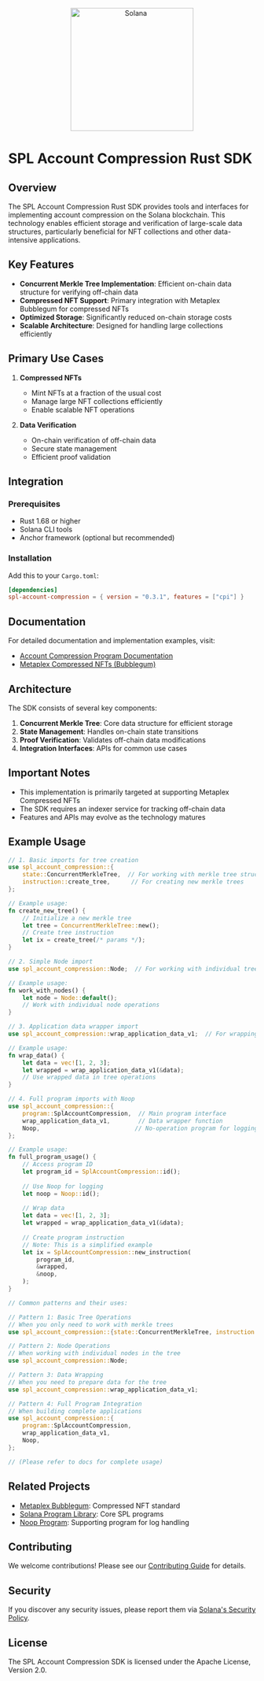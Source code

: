 <p align="center">
  <a href="https://solana.com">
    <img alt="Solana" src="https://i.imgur.com/IKyzQ6T.png" width="250" />
  </a>
</p>

# SPL Account Compression Rust SDK

## Overview

The SPL Account Compression Rust SDK provides tools and interfaces for implementing account compression on the Solana blockchain. This technology enables efficient storage and verification of large-scale data structures, particularly beneficial for NFT collections and other data-intensive applications.

## Key Features

- **Concurrent Merkle Tree Implementation**: Efficient on-chain data structure for verifying off-chain data
- **Compressed NFT Support**: Primary integration with Metaplex Bubblegum for compressed NFTs
- **Optimized Storage**: Significantly reduced on-chain storage costs
- **Scalable Architecture**: Designed for handling large collections efficiently

## Primary Use Cases

1. **Compressed NFTs**
   - Mint NFTs at a fraction of the usual cost
   - Manage large NFT collections efficiently
   - Enable scalable NFT operations

2. **Data Verification**
   - On-chain verification of off-chain data
   - Secure state management
   - Efficient proof validation

## Integration

### Prerequisites
- Rust 1.68 or higher
- Solana CLI tools
- Anchor framework (optional but recommended)

### Installation

Add this to your `Cargo.toml`:
```toml
[dependencies]
spl-account-compression = { version = "0.3.1", features = ["cpi"] }
```

## Documentation

For detailed documentation and implementation examples, visit:
- [Account Compression Program Documentation](https://github.com/solana-labs/solana-program-library/tree/master/account-compression)
- [Metaplex Compressed NFTs (Bubblegum)](https://github.com/metaplex-foundation/mpl-bubblegum)

## Architecture

The SDK consists of several key components:
1. **Concurrent Merkle Tree**: Core data structure for efficient storage
2. **State Management**: Handles on-chain state transitions
3. **Proof Verification**: Validates off-chain data modifications
4. **Integration Interfaces**: APIs for common use cases

## Important Notes

- This implementation is primarily targeted at supporting Metaplex Compressed NFTs
- The SDK requires an indexer service for tracking off-chain data
- Features and APIs may evolve as the technology matures

## Example Usage

```rust
// 1. Basic imports for tree creation
use spl_account_compression::{
    state::ConcurrentMerkleTree,  // For working with merkle tree structure
    instruction::create_tree,      // For creating new merkle trees
};

// Example usage:
fn create_new_tree() {
    // Initialize a new merkle tree
    let tree = ConcurrentMerkleTree::new();
    // Create tree instruction
    let ix = create_tree(/* params */);
}

// 2. Simple Node import
use spl_account_compression::Node;  // For working with individual tree nodes

// Example usage:
fn work_with_nodes() {
    let node = Node::default();
    // Work with individual node operations
}

// 3. Application data wrapper import
use spl_account_compression::wrap_application_data_v1;  // For wrapping application data

// Example usage:
fn wrap_data() {
    let data = vec![1, 2, 3];
    let wrapped = wrap_application_data_v1(&data);
    // Use wrapped data in tree operations
}

// 4. Full program imports with Noop
use spl_account_compression::{
    program::SplAccountCompression,  // Main program interface
    wrap_application_data_v1,        // Data wrapper function
    Noop,                           // No-operation program for logging
};

// Example usage:
fn full_program_usage() {
    // Access program ID
    let program_id = SplAccountCompression::id();
    
    // Use Noop for logging
    let noop = Noop::id();
    
    // Wrap data
    let data = vec![1, 2, 3];
    let wrapped = wrap_application_data_v1(&data);
    
    // Create program instruction
    // Note: This is a simplified example
    let ix = SplAccountCompression::new_instruction(
        program_id,
        &wrapped,
        &noop,
    );
}

// Common patterns and their uses:

// Pattern 1: Basic Tree Operations
// When you only need to work with merkle trees
use spl_account_compression::{state::ConcurrentMerkleTree, instruction::create_tree};

// Pattern 2: Node Operations
// When working with individual nodes in the tree
use spl_account_compression::Node;

// Pattern 3: Data Wrapping
// When you need to prepare data for the tree
use spl_account_compression::wrap_application_data_v1;

// Pattern 4: Full Program Integration
// When building complete applications
use spl_account_compression::{
    program::SplAccountCompression,
    wrap_application_data_v1,
    Noop,
};

// (Please refer to docs for complete usage)
```

## Related Projects

- [Metaplex Bubblegum](https://github.com/metaplex-foundation/mpl-bubblegum): Compressed NFT standard
- [Solana Program Library](https://github.com/solana-labs/solana-program-library): Core SPL programs
- [Noop Program](https://github.com/solana-labs/solana-program-library/tree/master/noop): Supporting program for log handling

## Contributing

We welcome contributions! Please see our [Contributing Guide](CONTRIBUTING.md) for details.

## Security

If you discover any security issues, please report them via [Solana's Security Policy](https://github.com/solana-labs/solana-program-library#security).

## License

The SPL Account Compression SDK is licensed under the Apache License, Version 2.0.